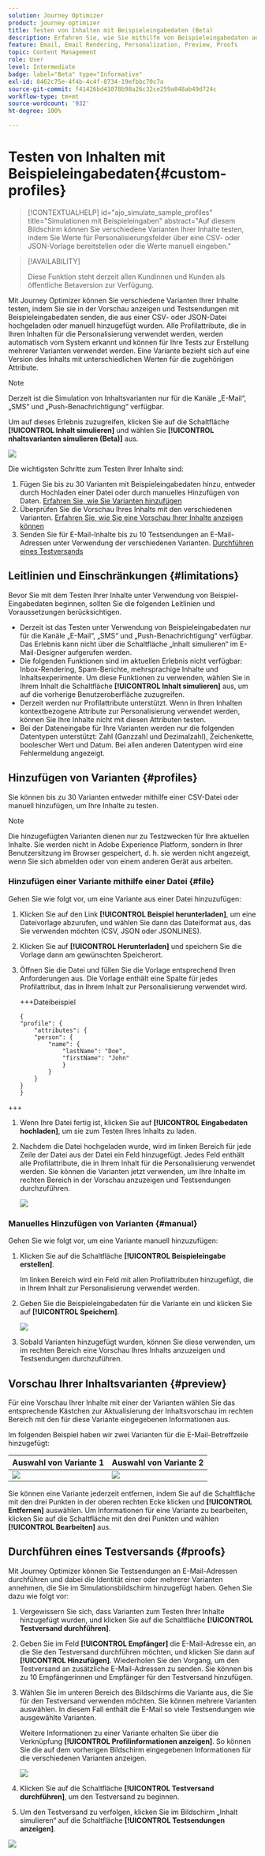 ```yaml
---
solution: Journey Optimizer
product: journey optimizer
title: Testen von Inhalten mit Beispieleingabedaten (Beta)
description: Erfahren Sie, wie Sie mithilfe von Beispieleingabedaten aus einer CSV- oder JSON-Datei oder mit manuell hinzugefügten Beispieleingabedaten eine Vorschau der Inhalte anzeigen und den E-Mail-Testversand durchführen.
feature: Email, Email Rendering, Personalization, Preview, Proofs
topic: Content Management
role: User
level: Intermediate
badge: label="Beta" type="Informative"
exl-id: 8462c75e-4f4b-4c4f-8734-19efbbc70c7a
source-git-commit: f41426bd41078b98a26c32ce259a848ab49d724c
workflow-type: tm+mt
source-wordcount: '932'
ht-degree: 100%

---
```


# Testen von Inhalten mit Beispieleingabedaten{#custom-profiles}

>[!CONTEXTUALHELP]
>id="ajo_simulate_sample_profiles"
>title="Simulationen mit Beispieleingaben"
>abstract="Auf diesem Bildschirm können Sie verschiedene Varianten Ihrer Inhalte testen, indem Sie Werte für Personalisierungsfelder über eine CSV- oder JSON-Vorlage bereitstellen oder die Werte manuell eingeben."

>[!AVAILABILITY]
>
>Diese Funktion steht derzeit allen Kundinnen und Kunden als öffentliche Betaversion zur Verfügung.

Mit Journey Optimizer können Sie verschiedene Varianten Ihrer Inhalte testen, indem Sie sie in der Vorschau anzeigen und Testsendungen mit Beispieleingabedaten senden, die aus einer CSV- oder JSON-Datei hochgeladen oder manuell hinzugefügt wurden. Alle Profilattribute, die in Ihren Inhalten für die Personalisierung verwendet werden, werden automatisch vom System erkannt und können für Ihre Tests zur Erstellung mehrerer Varianten verwendet werden. Eine Variante bezieht sich auf eine Version des Inhalts mit unterschiedlichen Werten für die zugehörigen Attribute.

>[!NOTE]
>
>Derzeit ist die Simulation von Inhaltsvarianten nur für die Kanäle „E-Mail“, „SMS“ und „Push-Benachrichtigung“ verfügbar.

Um auf dieses Erlebnis zuzugreifen, klicken Sie auf die Schaltfläche **[!UICONTROL Inhalt simulieren]** und wählen Sie **[!UICONTROL nhaltsvarianten simulieren (Beta)]** aus.

![](assets/simulate-sample.png)

Die wichtigsten Schritte zum Testen Ihrer Inhalte sind:

1. Fügen Sie bis zu 30 Varianten mit Beispieleingabedaten hinzu, entweder durch Hochladen einer Datei oder durch manuelles Hinzufügen von Daten. [Erfahren Sie, wie Sie Varianten hinzufügen](#profiles)
1. Überprüfen Sie die Vorschau Ihres Inhalts mit den verschiedenen Varianten. [Erfahren Sie, wie Sie eine Vorschau Ihrer Inhalte anzeigen können](#preview)
1. Senden Sie für E-Mail-Inhalte bis zu 10 Testsendungen an E-Mail-Adressen unter Verwendung der verschiedenen Varianten. [Durchführen eines Testversands](#proofs)


## Leitlinien und Einschränkungen {#limitations}

Bevor Sie mit dem Testen Ihrer Inhalte unter Verwendung von Beispiel-Eingabedaten beginnen, sollten Sie die folgenden Leitlinien und Voraussetzungen berücksichtigen.

* Derzeit ist das Testen unter Verwendung von Beispieleingabedaten nur für die Kanäle „E-Mail“, „SMS“ und „Push-Benachrichtigung“ verfügbar.  Das Erlebnis kann nicht über die Schaltfläche „Inhalt simulieren“ im E-Mail-Designer aufgerufen werden.
* Die folgenden Funktionen sind im aktuellen Erlebnis nicht verfügbar: Inbox-Rendering, Spam-Berichte, mehrsprachige Inhalte und Inhaltsexperimente. Um diese Funktionen zu verwenden, wählen Sie in Ihrem Inhalt die Schaltfläche **[!UICONTROL Inhalt simulieren]** aus, um auf die vorherige Benutzeroberfläche zuzugreifen.
* Derzeit werden nur Profilattribute unterstützt. Wenn in Ihren Inhalten kontextbezogene Attribute zur Personalisierung verwendet werden, können Sie Ihre Inhalte nicht mit diesen Attributen testen.
* Bei der Dateneingabe für Ihre Varianten werden nur die folgenden Datentypen unterstützt: Zahl (Ganzzahl und Dezimalzahl), Zeichenkette, boolescher Wert und Datum. Bei allen anderen Datentypen wird eine Fehlermeldung angezeigt.

## Hinzufügen von Varianten {#profiles}

Sie können bis zu 30 Varianten entweder mithilfe einer CSV-Datei oder manuell hinzufügen, um Ihre Inhalte zu testen.

>[!NOTE]
>
>Die hinzugefügten Varianten dienen nur zu Testzwecken für Ihre aktuellen Inhalte. Sie werden nicht in Adobe Experience Platform, sondern in Ihrer Benutzersitzung im Browser gespeichert, d. h. sie werden nicht angezeigt, wenn Sie sich abmelden oder von einem anderen Gerät aus arbeiten.

### Hinzufügen einer Variante mithilfe einer Datei {#file}

Gehen Sie wie folgt vor, um eine Variante aus einer Datei hinzuzufügen:

1. Klicken Sie auf den Link **[!UICONTROL Beispiel herunterladen]**, um eine Dateivorlage abzurufen, und wählen Sie dann das Dateiformat aus, das Sie verwenden möchten (CSV, JSON oder JSONLINES).
1. Klicken Sie auf **[!UICONTROL Herunterladen]** und speichern Sie die Vorlage dann am gewünschten Speicherort.
1. Öffnen Sie die Datei und füllen Sie die Vorlage entsprechend Ihren Anforderungen aus. Die Vorlage enthält eine Spalte für jedes Profilattribut, das in Ihrem Inhalt zur Personalisierung verwendet wird.

   +++Dateibeispiel

   ```
   {
   "profile": {
       "attributes": {
       "person": {
           "name": {
               "lastName": "Doe",
               "firstName": "John"
               }
           }
       }
   }
   }
   ```

+++

1. Wenn Ihre Datei fertig ist, klicken Sie auf **[!UICONTROL Eingabedaten hochladen]**, um sie zum Testen Ihres Inhalts zu laden.
1. Nachdem die Datei hochgeladen wurde, wird im linken Bereich für jede Zeile der Datei aus der Datei ein Feld hinzugefügt. Jedes Feld enthält alle Profilattribute, die in Ihrem Inhalt für die Personalisierung verwendet werden. Sie können die Varianten jetzt verwenden, um Ihre Inhalte im rechten Bereich in der Vorschau anzuzeigen und Testsendungen durchzuführen.

   ![](assets/simulate-custom-variants.png)

### Manuelles Hinzufügen von Varianten {#manual}

Gehen Sie wie folgt vor, um eine Variante manuell hinzuzufügen:

1. Klicken Sie auf die Schaltfläche **[!UICONTROL Beispieleingabe erstellen]**.

   Im linken Bereich wird ein Feld mit allen Profilattributen hinzugefügt, die in Ihrem Inhalt zur Personalisierung verwendet werden.

1. Geben Sie die Beispieleingabedaten für die Variante ein und klicken Sie auf **[!UICONTROL Speichern]**.

   ![](assets/simulate-custom-add.png)

1. Sobald Varianten hinzugefügt wurden, können Sie diese verwenden, um im rechten Bereich eine Vorschau Ihres Inhalts anzuzeigen und Testsendungen durchzuführen.

## Vorschau Ihrer Inhaltsvarianten {#preview}

Für eine Vorschau Ihrer Inhalte mit einer der Varianten wählen Sie das entsprechende Kästchen zur Aktualisierung der Inhaltsvorschau im rechten Bereich mit den für diese Variante eingegebenen Informationen aus.

Im folgenden Beispiel haben wir zwei Varianten für die E-Mail-Betreffzeile hinzugefügt:

| Auswahl von Variante 1 | Auswahl von Variante 2 |
|----------|-------------|
| ![](assets/simulate-custom-boxes.png) | ![](assets/simulate-custom-boxes2.png) |

Sie können eine Variante jederzeit entfernen, indem Sie auf die Schaltfläche mit den drei Punkten in der oberen rechten Ecke klicken und **[!UICONTROL Entfernen]** auswählen. Um Informationen für eine Variante zu bearbeiten, klicken Sie auf die Schaltfläche mit den drei Punkten und wählen **[!UICONTROL Bearbeiten]** aus.

## Durchführen eines Testversands {#proofs}

Mit Journey Optimizer können Sie Testsendungen an E-Mail-Adressen durchführen und dabei die Identität einer oder mehrerer Varianten annehmen, die Sie im Simulationsbildschirm hinzugefügt haben. Gehen Sie dazu wie folgt vor:

1. Vergewissern Sie sich, dass Varianten zum Testen Ihrer Inhalte hinzugefügt wurden, und klicken Sie auf die Schaltfläche **[!UICONTROL Testversand durchführen]**.

1. Geben Sie im Feld **[!UICONTROL Empfänger]** die E-Mail-Adresse ein, an die Sie den Testversand durchführen möchten, und klicken Sie dann auf **[!UICONTROL Hinzufügen]**. Wiederholen Sie den Vorgang, um den Testversand an zusätzliche E-Mail-Adressen zu senden. Sie können bis zu 10 Empfängerinnen und Empfänger für den Testversand hinzufügen.

1. Wählen Sie im unteren Bereich des Bildschirms die Variante aus, die Sie für den Testversand verwenden möchten. Sie können mehrere Varianten auswählen. In diesem Fall enthält die E-Mail so viele Testsendungen wie ausgewählte Varianten.

   Weitere Informationen zu einer Variante erhalten Sie über die Verknüpfung **[!UICONTROL Profilinformationen anzeigen]**. So können Sie die auf dem vorherigen Bildschirm eingegebenen Informationen für die verschiedenen Varianten anzeigen.

   ![](assets/simulate-custom-proofs.png)

1. Klicken Sie auf die Schaltfläche **[!UICONTROL Testversand durchführen]**, um den Testversand zu beginnen.

1. Um den Testversand zu verfolgen, klicken Sie im Bildschirm „Inhalt simulieren“ auf die Schaltfläche **[!UICONTROL Testsendungen anzeigen]**.

![](assets/simulate-custom-sent-proofs.png)

